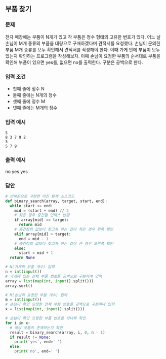## 부품 찾기

### 문제

전자 매장에는 부품이 N개가 있고 각 부품은 정수 형태의 고유한 번호가 있다. 어느 날 손님이 M개 종류의 부품을 대량으로 구매하겠다며 견적서를 요청했다. 손님이 문의한 부품 M개 종류를 모두 확인해서 견적서를 작성해야 한다. 이때 가게 안에 부품이 모두 있는지 확인하는 프로그램을 작성해보자. 이때 손님이 요청한 부품의 순서대로 부품을 확인해 부품이 있으면 yes를, 없으면 no를 출력한다. 구분은 공백으로 한다.

### 입력 조건

- 첫째 줄에 정수 N
- 둘째 줄에는 N개의 정수
- 셋째 줄에 정수 M
- 넷째 줄에는 M개의 정수

### 입력 예시

```
5
8 3 7 9 2
3
5 7 9
```

### 출력 예시

no yes yes

### 답안

```py
# 반복문으로 구현한 이진 탐색 소스코드
def binary_search(array, target, start, end):
  while start <= end:
    mid = (start + end) // 2
    # 찾은 경우 중간점 인덱스 반환
    if array[mid] == target:
      return mid
    # 중간점의 값보다 찾고자 하는 값이 작은 경우 왼쪽 확인
    elif array[mid] > target:
      end = mid - 1
    # 중간점의 값보다 찾고자 하는 값이 큰 경우 오른쪽 확인
    else:
      start = mid + 1
  return None

# N(가게의 부품 개수) 입력
n = int(input())
# 가게에 있는 전체 부품 번호를 공백으로 구분하여 입력
array = list(map(int, input().split()))
array.sort()

# M(손님이 요청한 부붐 개수) 입력
m = int(input())
# 손님이 확인 요청한 전체 부붐 번호를 공백으로 구분하여 입력
x = list(map(int, input().split()))

# 손님이 확인 요청한 부품 번호를 하나씩 확인
for i in x:
  # 해당 부품이 존재하는지 확인
  result = binary_search(array, i, 0, n - 1)
  if result != None:
    print('yes', end=' ')
  else:
    print('no', end=' ')
```
